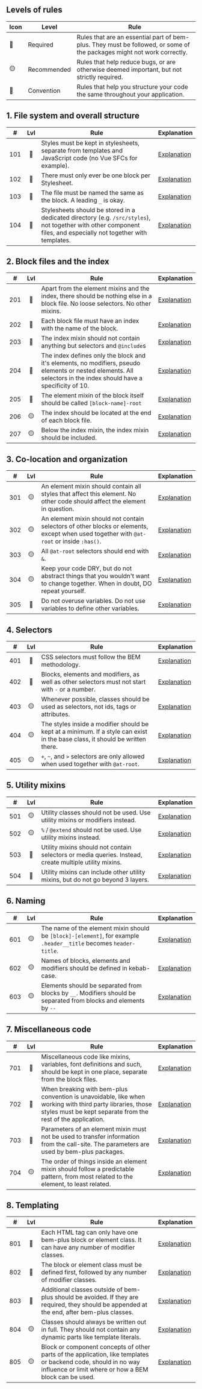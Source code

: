 ## Levels of rules

| Icon | Level       | Rule                                                                                                                   |
|------|-------------|------------------------------------------------------------------------------------------------------------------------|
| 🔴   | Required    | Rules that are an essential part of bem-plus. They must be followed, or some of the packages might not work correctly. |
| 🟡   | Recommended | Rules that help reduce bugs, or are otherwise deemed important, but not strictly required.                             |
| 🔵   | Convention  | Rules that help you structure your code the same throughout your application.                                          |

## 1. File system and overall structure

| #   | Lvl                 | Rule                                                                                                                                                             | Explanation                                            |
|-----|---------------------|------------------------------------------------------------------------------------------------------------------------------------------------------------------|--------------------------------------------------------|
| 101 | <center>🔴</center> | Styles must be kept in stylesheets, separate from templates and JavaScript code (no Vue SFCs for example).                                                       | [Explanation](explanations/1XX%20File%20System/101.md) |
| 102 | <center>🔴</center> | There must only ever be one block per Stylesheet.                                                                                                                | [Explanation](explanations/1XX%20File%20System/102.md) |
| 103 | <center>🔴</center> | The file must be named the same as the block. A leading `_` is okay.                                                                                             | [Explanation](explanations/1XX%20File%20System/103.md) |
| 104 | <center>🔵</center> | Stylesheets should be stored in a dedicated directory (e.g. `/src/styles`), not together with other component files, and especially not together with templates. | [Explanation](explanations/1XX%20File%20System/104.md) |

## 2. Block files and the index

| #   | Lvl                 | Rule                                                                                                                                                              | Explanation                                                                |
|-----|---------------------|-------------------------------------------------------------------------------------------------------------------------------------------------------------------|----------------------------------------------------------------------------|
| 201 | <center>🔴</center> | Apart from the element mixins and the index, there should be nothing else in a block file. No loose selectors. No other mixins.                                   | [Explanation](explanations/2XX%20Block%20files%20and%20the%20index/201.md) |
| 202 | <center>🔴</center> | Each block file must have an index with the name of the block.                                                                                                    | [Explanation](explanations/2XX%20Block%20files%20and%20the%20index/202.md) |
| 203 | <center>🔴</center> | The index mixin should not contain anything but selectors and `@include`s                                                                                         | [Explanation](explanations/2XX%20Block%20files%20and%20the%20index/203.md) |
| 204 | <center>🔴</center> | The index defines only the block and it's elements, no modifiers, pseudo elements or nested elements. All selectors in the index should have a specificity of 10. | [Explanation](explanations/2XX%20Block%20files%20and%20the%20index/204.md) |
| 205 | <center>🔴</center> | The element mixin of the block itself should be called `[block-name]-root`                                                                                        | [Explanation](explanations/2XX%20Block%20files%20and%20the%20index/205.md) |
| 206 | <center>🟡</center> | The index should be located at the end of each block file.                                                                                                        | [Explanation](explanations/2XX%20Block%20files%20and%20the%20index/206.md) |
| 207 | <center>🟡</center> | Below the index mixin, the index mixin should be included.                                                                                                        | [Explanation](explanations/2XX%20Block%20files%20and%20the%20index/207.md) |

## 3. Co-location and organization

| #   | Lvl                 | Rule                                                                                                                                     | Explanation                                                               |
|-----|---------------------|------------------------------------------------------------------------------------------------------------------------------------------|---------------------------------------------------------------------------|
| 301 | <center>🟡</center> | An element mixin should contain all styles that affect this element. No other code should affect the element in question.                | [Explanation](explanations/3XX%20Co-location%20and%20organization/301.md) |
| 302 | <center>🟡</center> | An element mixin should not contain selectors of other blocks or elements, except when used together with `@at-root` or inside `:has()`. | [Explanation](explanations/3XX%20Co-location%20and%20organization/302.md) |
| 303 | <center>🟡</center> | All `@at-root` selectors should end with `&`.                                                                                            | [Explanation](explanations/3XX%20Co-location%20and%20organization/303.md) |
| 304 | <center>🟡</center> | Keep your code DRY, but do not abstract things that you wouldn't want to change together. When in doubt, DO repeat yourself.             | [Explanation](explanations/3XX%20Co-location%20and%20organization/304.md) |
| 305 | <center>🔵</center> | Do not overuse variables. Do not use variables to define other variables.                                                                | [Explanation](explanations/3XX%20Co-location%20and%20organization/305.md) |

## 4. Selectors

| #   | Lvl                 | Rule                                                                                                                          | Explanation                                        |
|-----|---------------------|-------------------------------------------------------------------------------------------------------------------------------|----------------------------------------------------|
| 401 | <center>🔴</center> | CSS selectors must follow the BEM methodology.                                                                                | [Explanation](explanations/4XX%20Selectors/401.md) |
| 402 | <center>🔴</center> | Blocks, elements and modifiers, as well as other selectors must not start with `-` or a number.                               | [Explanation](explanations/4XX%20Selectors/402.md) |
| 403 | <center>🟡</center> | Whenever possible, classes should be used as selectors, not ids, tags or attributes.                                          | [Explanation](explanations/4XX%20Selectors/403.md) |
| 404 | <center>🟡</center> | The styles inside a modifier should be kept at a minimum. If a style can exist in the base class, it should be written there. | [Explanation](explanations/4XX%20Selectors/404.md) |
| 405 | <center>🟡</center> | `+`, `~`, and `>` selectors are only allowed when used together with `@at-root`.                                              | [Explanation](explanations/4XX%20Selectors/405.md) |

## 5. Utility mixins
| #   | Lvl                 | Rule                                                                                                                                                            | Explanation                                               |
|-----|---------------------|-----------------------------------------------------------------------------------------------------------------------------------------------------------------|-----------------------------------------------------------|
| 501 | <center>🟡</center> | Utility classes should not be used. Use utility mixins or modifiers instead.                                                                                    | [Explanation](explanations/5XX%20Utility%20mixins/501.md) |
| 502 | <center>🟡</center> | `%` / `@extend` should not be used. Use utility mixins instead.                                                                                                 | [Explanation](explanations/5XX%20Utility%20mixins/502.md) |
| 503 | <center>🔵</center> | Utility mixins should not contain selectors or media queries. Instead, create multiple utility mixins.                                                          | [Explanation](explanations/5XX%20Utility%20mixins/503.md) |
| 504 | <center>🔵</center> | Utility mixins can include other utility mixins, but do not go beyond 3 layers.                                                                                 | [Explanation](explanations/5XX%20Utility%20mixins/504.md) |

## 6. Naming

| #   | Lvl                 | Rule                                                                                                              | Explanation                                     |
|-----|---------------------|-------------------------------------------------------------------------------------------------------------------|-------------------------------------------------|
| 601 | <center>🟡</center> | The name of the element mixin should be `[block]-[element]`, for example `.header__title` becomes `header-title`. | [Explanation](explanations/6XX%20Naming/601.md) |
| 602 | <center>🟡</center> | Names of blocks, elements and modifiers should be defined in kebab-case.                                          | [Explanation](explanations/6XX%20Naming/602.md) |
| 603 | <center>🟡</center> | Elements should be separated from blocks by `__`. Modifiers should be separated from blocks and elements by `--`  | [Explanation](explanations/6XX%20Naming/603.md) |

## 7. Miscellaneous code

| #   | Lvl                 | Rule                                                                                                                                                                      | Explanation                                                   |
|-----|---------------------|---------------------------------------------------------------------------------------------------------------------------------------------------------------------------|---------------------------------------------------------------|
| 701 | <center>🔴</center> | Miscellaneous code like mixins, variables, font definitions and such, should be kept in one place, separate from the block files.                                         | [Explanation](explanations/7XX%20Miscellaneous%20code/701.md) |
| 702 | <center>🔴</center> | When breaking with bem-plus convention is unavoidable, like when working with third party libraries, those styles must be kept separate from the rest of the application. | [Explanation](explanations/7XX%20Miscellaneous%20code/702.md) |
| 703 | <center>🔴</center> | Parameters of an element mixin must not be used to transfer information from the call-site. The parameters are used by bem-plus packages.                                 | [Explanation](explanations/7XX%20Miscellaneous%20code/703.md) |
| 704 | <center>🟡</center> | The order of things inside an element mixin should follow a predictable pattern, from most related to the element, to least related.                                      | [Explanation](explanations/7XX%20Miscellaneous%20code/704.md) |


## 8. Templating

| #   | Lvl                 | Rule                                                                                                                                                                     | Explanation                                         |
|-----|---------------------|--------------------------------------------------------------------------------------------------------------------------------------------------------------------------|-----------------------------------------------------|
| 801 | <center>🔴</center> | Each HTML tag can only have one bem-plus block or element class. It can have any number of modifier classes.                                                             | [Explanation](explanations/8XX%20Templating/801.md) |
| 802 | <center>🔴</center> | The block or element class must be defined first, followed by any number of modifier classes.                                                                            | [Explanation](explanations/8XX%20Templating/802.md) |
| 803 | <center>🔴</center> | Additional classes outside of bem-plus should be avoided. If they are required, they should be appended at the end, after bem-plus classes.                              | [Explanation](explanations/8XX%20Templating/803.md) |
| 804 | <center>🟡</center> | Classes should always be written out in full. They should not contain any dynamic parts like template literals.                                                          | [Explanation](explanations/8XX%20Templating/804.md) |
| 805 | <center>🟡</center> | Block or component concepts of other parts of the application, like templates or backend code, should in no way influence or limit where or how a BEM block can be used. | [Explanation](explanations/8XX%20Templating/805.md) |
